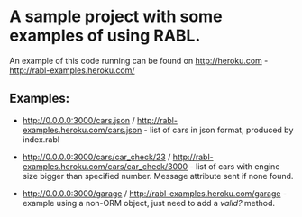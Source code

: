 A sample project with some examples of using RABL.
==================

An example of this code running can be found on http://heroku.com - http://rabl-examples.heroku.com/

Examples:
---------

* http://0.0.0.0:3000/cars.json / http://rabl-examples.heroku.com/cars.json - list of cars in json format, produced by index.rabl

* http://0.0.0.0:3000/cars/car_check/23 / http://rabl-examples.heroku.com/cars/car_check/3000 - list of cars with engine size bigger than specified number. Message attribute
sent if none found.

* http://0.0.0.0:3000/garage / http://rabl-examples.heroku.com/garage - example using a non-ORM object, just need to add a *valid?* method.